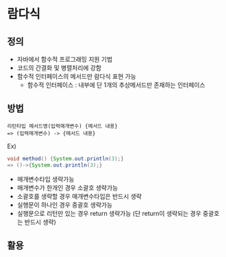 # 람다식
## 정의
* 자바에서 함수적 프로그래밍 지원 기법
* 코드의 간결화 및 병렬처리에 강함
* 함수적 인터페이스의 메서드만 람다식 표현 가능
  * 함수적 인터페이스 : 내부에 단 1개의 추상메서드만 존재하는 인터페이스
## 방법
```
리턴타입 메서드명(입력매개변수) {메서드 내용}
=> (입력매개변수) -> {메서드 내용}
```
Ex)
```java
void method() {System.out.println(3);}
=> ()->{System.out.println(3);}
```
* 매개변수타입 생략가능
* 매개변수가 한개인 경우 소괄호 생략가능
* 소괄호를 생략할 경우 매개변수타입은 반드시 생략
* 실행문이 하나인 경우 중괄호 생략가능
* 실행문으로 리턴만 있는 경우 return 생략가능 (단 return이 생략되는 경우 중괄호는 반드시 생략)
## 활용
